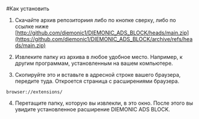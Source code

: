 #Как установить

1) Скачайте архив репозиториия либо по кнопке сверху, либо по ссылке ниже
[http://github.com/diemonic1/DIEMONIC_ADS_BLOCK/heads/main.zip](https://github.com/diemonic1/DIEMONIC_ADS_BLOCK/archive/refs/heads/main.zip)

2) Извлеките папку из архива в любое удобное место. Например, к другим программам, установленным на вашем компьютере.

3) Скопируйте это и вставьте в адресной строке вашего браузера, передите туда. Откроется страница с расширениями браузера.

```browser://extensions/```

4) Перетащите папку, которую вы извлекли, в это окно. После этого вы увидите установленное расширение DIEMONIC ADS BLOCK.
